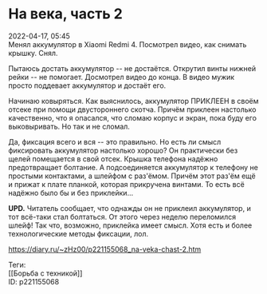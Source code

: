 На века, часть 2
=================

   
 2022-04-17, 05:45   
  Менял аккумулятор в Xiaomi Redmi 4. Посмотрел видео, как снимать крышку. Снял.   
   
 Пытаюсь достать аккумулятор -- не достаётся. Открутил винты нижней рейки -- не помогает. Досмотрел видео до конца. В видео мужик просто поддевает аккумулятор и достаёт его.   
   
 Начинаю ковыряться. Как выяснилось, аккумулятор ПРИКЛЕЕН в своём отсеке при помощи двустороннего скотча. Причём приклеен настолько качественно, что я опасался, что сломаю корпус и экран, пока буду его выковыривать. Но так и не сломал.   
   
 Да, фиксация всего и вся -- это правильно. Но есть ли смысл фиксировать аккумулятор настолько хорошо? Он практически без щелей помещается в свой отсек. Крышка телефона надёжно предотвращает болтание. А подсоединяется аккумулятор к телефону не простыми контактами, а шлейфом с раз'ёмом. Причём этот раз'ём ещё и прижат к плате планкой, которая прикручена винтами. То есть всё надёжно было бы и без приклейки...   
   
  **UPD.**  Читатель сообщает, что однажды он не приклеил аккумулятор, и тот всё-таки стал болтаться. От этого через неделю переломился шлейф! Так что, возможно, приклейка имеет смысл. Хотя есть и более технологические методы фиксации, лол.   
    
 <https://diary.ru/~zHz00/p221155068_na-veka-chast-2.htm>   
   
 Теги:   
 [[Борьба с техникой]]   
 ID: p221155068
